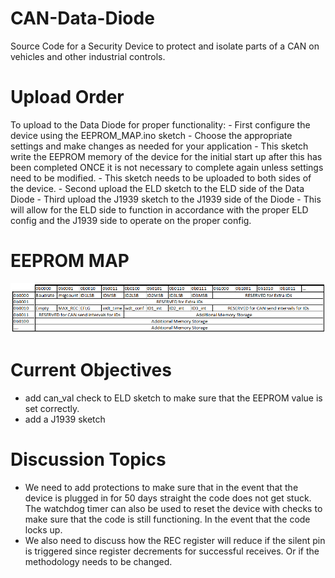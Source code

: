 # CAN-Data-Diode
Source Code for a Security Device to protect and isolate parts of a CAN on vehicles and other industrial controls.
# Upload Order
To upload to the Data Diode for proper functionality:
	- First configure the device using the EEPROM_MAP.ino sketch
		- Choose the appropriate settings and make changes as needed for your application
		- This sketch write the EEPROM memory of the device for the initial start up after
		this has been completed ONCE it is not necessary to complete again unless settings
		need to be modified. 
		- This sketch needs to be uploaded to both sides of the device. 
	- Second upload the ELD sketch to the ELD side of the Data Diode
	- Third upload the J1939 sketch to the J1939 side of the Diode
	- This will allow for the ELD side to function in accordance with the proper ELD config
	and the J1939 side to operate on the proper config. 

# EEPROM MAP
![EEPROM MAP](https://github.com/Heavy-Vehicle-Networking-At-U-Tulsa/CAN-Data-Diode/blob/Edit-of-README.md/EEPROM_memory_map.PNG)

# Current Objectives
- add can_val check to ELD sketch to make sure that the EEPROM value is set correctly. 
- add a J1939 sketch

# Discussion Topics
 - We need to add protections to make sure that in the event that the device is plugged in for 50 days straight the
code does not get stuck. The watchdog timer can also be used to reset the device with checks to make sure that the 
code is still functioning. In the event that the code locks up. 
 - We also need to discuss how the REC register will reduce if the silent pin is triggered since
    register decrements for successful receives. Or if the methodology needs to be changed. 
